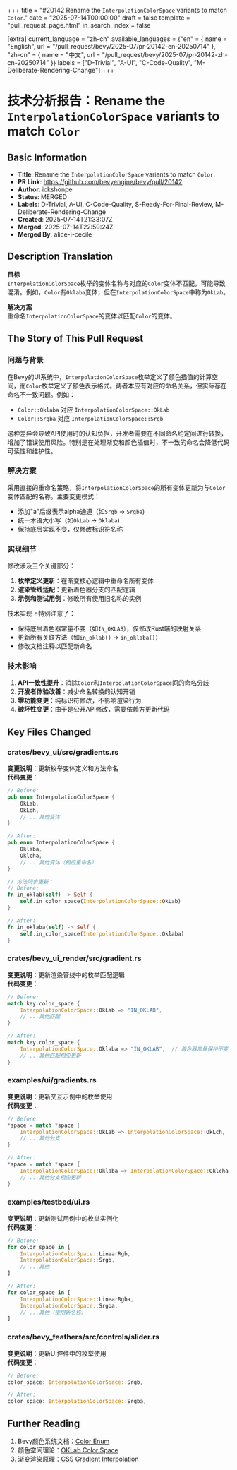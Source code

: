 +++
title = "#20142 Rename the `InterpolationColorSpace` variants to match `Color`."
date = "2025-07-14T00:00:00"
draft = false
template = "pull_request_page.html"
in_search_index = false

[extra]
current_language = "zh-cn"
available_languages = {"en" = { name = "English", url = "/pull_request/bevy/2025-07/pr-20142-en-20250714" }, "zh-cn" = { name = "中文", url = "/pull_request/bevy/2025-07/pr-20142-zh-cn-20250714" }}
labels = ["D-Trivial", "A-UI", "C-Code-Quality", "M-Deliberate-Rendering-Change"]
+++

# 技术分析报告：Rename the `InterpolationColorSpace` variants to match `Color`

## Basic Information
- **Title**: Rename the `InterpolationColorSpace` variants to match `Color`.
- **PR Link**: https://github.com/bevyengine/bevy/pull/20142
- **Author**: ickshonpe
- **Status**: MERGED
- **Labels**: D-Trivial, A-UI, C-Code-Quality, S-Ready-For-Final-Review, M-Deliberate-Rendering-Change
- **Created**: 2025-07-14T21:33:07Z
- **Merged**: 2025-07-14T22:59:24Z
- **Merged By**: alice-i-cecile

## Description Translation
**目标**  
`InterpolationColorSpace`枚举的变体名称与对应的`Color`变体不匹配，可能导致混淆。例如，`Color`有`Oklaba`变体，但在`InterpolationColorSpace`中称为`OkLab`。

**解决方案**  
重命名`InterpolationColorSpace`的变体以匹配`Color`的变体。

## The Story of This Pull Request

### 问题与背景
在Bevy的UI系统中，`InterpolationColorSpace`枚举定义了颜色插值的计算空间，而`Color`枚举定义了颜色表示格式。两者本应有对应的命名关系，但实际存在命名不一致问题。例如：
- `Color::Oklaba` 对应 `InterpolationColorSpace::OkLab`
- `Color::Srgba` 对应 `InterpolationColorSpace::Srgb`

这种差异会导致API使用时的认知负担，开发者需要在不同命名约定间进行转换，增加了错误使用风险。特别是在处理渐变和颜色插值时，不一致的命名会降低代码可读性和维护性。

### 解决方案
采用直接的重命名策略，将`InterpolationColorSpace`的所有变体更新为与`Color`变体匹配的名称。主要变更模式：
- 添加"a"后缀表示alpha通道（如`Srgb` → `Srgba`)
- 统一术语大小写（如`OkLab` → `Oklaba`)
- 保持底层实现不变，仅修改标识符名称

### 实现细节
修改涉及三个关键部分：
1. **枚举定义更新**：在渐变核心逻辑中重命名所有变体
2. **渲染管线适配**：更新着色器分支的匹配逻辑
3. **示例和测试用例**：修改所有使用旧名称的实例

技术实现上特别注意了：
- 保持底层着色器常量不变（如`IN_OKLAB`），仅修改Rust端的映射关系
- 更新所有关联方法（如`in_oklab()` → `in_oklaba()`）
- 修改文档注释以匹配新命名

### 技术影响
1. **API一致性提升**：消除`Color`和`InterpolationColorSpace`间的命名分歧
2. **开发者体验改善**：减少命名转换的认知开销
3. **零功能变更**：纯标识符修改，不影响渲染行为
4. **破坏性变更**：由于是公开API修改，需要依赖方更新代码

## Key Files Changed

### crates/bevy_ui/src/gradients.rs
**变更说明**：更新枚举变体定义和方法命名  
**代码变更**：
```rust
// Before:
pub enum InterpolationColorSpace {
    OkLab,
    OkLch,
    // ...其他变体
}

// After:
pub enum InterpolationColorSpace {
    Oklaba,
    Oklcha,
    // ...其他变体（相应重命名）
}

// 方法同步更新：
// Before:
fn in_oklab(self) -> Self {
    self.in_color_space(InterpolationColorSpace::OkLab)
}

// After:
fn in_oklaba(self) -> Self {
    self.in_color_space(InterpolationColorSpace::Oklaba)
}
```

### crates/bevy_ui_render/src/gradient.rs
**变更说明**：更新渲染管线中的枚举匹配逻辑  
**代码变更**：
```rust
// Before:
match key.color_space {
    InterpolationColorSpace::OkLab => "IN_OKLAB",
    // ...其他匹配
}

// After:
match key.color_space {
    InterpolationColorSpace::Oklaba => "IN_OKLAB",  // 着色器常量保持不变
    // ...其他匹配相应更新
}
```

### examples/ui/gradients.rs
**变更说明**：更新交互示例中的枚举使用  
**代码变更**：
```rust
// Before:
*space = match *space {
    InterpolationColorSpace::OkLab => InterpolationColorSpace::OkLch,
    // ...其他分支
}

// After:
*space = match *space {
    InterpolationColorSpace::Oklaba => InterpolationColorSpace::Oklcha,
    // ...其他分支相应更新
}
```

### examples/testbed/ui.rs
**变更说明**：更新测试用例中的枚举实例化  
**代码变更**：
```rust
// Before:
for color_space in [
    InterpolationColorSpace::LinearRgb,
    InterpolationColorSpace::Srgb,
    // ...其他
]

// After:
for color_space in [
    InterpolationColorSpace::LinearRgba,
    InterpolationColorSpace::Srgba,
    // ...其他（使用新名称）
]
```

### crates/bevy_feathers/src/controls/slider.rs
**变更说明**：更新UI控件中的枚举使用  
**代码变更**：
```rust
// Before:
color_space: InterpolationColorSpace::Srgb,

// After:
color_space: InterpolationColorSpace::Srgba,
```

## Further Reading
1. Bevy颜色系统文档：[Color Enum](https://docs.rs/bevy/latest/bevy/prelude/enum.Color.html)
2. 颜色空间理论：[OKLab Color Space](https://bottosson.github.io/posts/oklab/)
3. 渐变渲染原理：[CSS Gradient Interpolation](https://developer.mozilla.org/en-US/docs/Web/CSS/gradient/linear-gradient#interpolation)